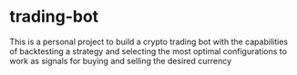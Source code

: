 # trading-bot
This is a personal project to build a crypto trading bot with the capabilities of backtesting a strategy and selecting the most optimal configurations to work as signals for buying and selling the desired currency
